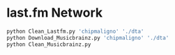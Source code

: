 # last.fm Network


```bash
python Clean_Lastfm.py 'chipmaligno' './dta'
python Download_Musicbrainz.py 'chipmaligno' './dta'
python Clean_Musicbrainz.py
```